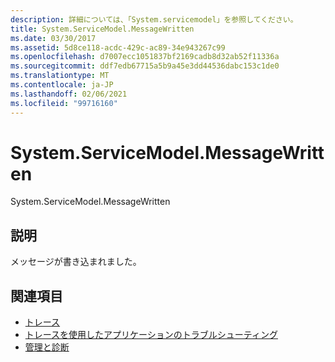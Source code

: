```yaml
---
description: 詳細については、「System.servicemodel」を参照してください。
title: System.ServiceModel.MessageWritten
ms.date: 03/30/2017
ms.assetid: 5d8ce118-acdc-429c-ac89-34e943267c99
ms.openlocfilehash: d7007ecc1051837bf2169cadb8d32ab52f11336a
ms.sourcegitcommit: ddf7edb67715a5b9a45e3dd44536dabc153c1de0
ms.translationtype: MT
ms.contentlocale: ja-JP
ms.lasthandoff: 02/06/2021
ms.locfileid: "99716160"
---
```

# <a name="systemservicemodelmessagewritten"></a>System.ServiceModel.MessageWritten

System.ServiceModel.MessageWritten  
  
## <a name="description"></a>説明  

 メッセージが書き込まれました。  
  
## <a name="see-also"></a>関連項目

- [トレース](index.md)
- [トレースを使用したアプリケーションのトラブルシューティング](using-tracing-to-troubleshoot-your-application.md)
- [管理と診断](../index.md)
